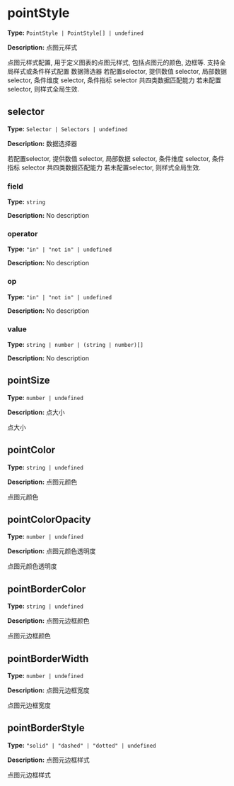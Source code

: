 # pointStyle

**Type:** `PointStyle | PointStyle[] | undefined`

**Description:**
点图元样式
  
  点图元样式配置, 用于定义图表的点图元样式, 包括点图元的颜色, 边框等.
  支持全局样式或条件样式配置
  数据筛选器
  若配置selector, 提供数值 selector, 局部数据 selector, 条件维度 selector, 条件指标 selector 共四类数据匹配能力
  若未配置selector, 则样式全局生效.


## selector

**Type:** `Selector | Selectors | undefined`

**Description:**
数据选择器
  
  若配置selector, 提供数值 selector, 局部数据 selector, 条件维度 selector, 条件指标 selector 共四类数据匹配能力
  若未配置selector, 则样式全局生效.


### field

**Type:** `string`

**Description:**
No description

### operator

**Type:** `"in" | "not in" | undefined`

**Description:**
No description

### op

**Type:** `"in" | "not in" | undefined`

**Description:**
No description

### value

**Type:** `string | number | (string | number)[]`

**Description:**
No description

## pointSize

**Type:** `number | undefined`

**Description:**
点大小
  
  点大小

## pointColor

**Type:** `string | undefined`

**Description:**
点图元颜色
  
  点图元颜色

## pointColorOpacity

**Type:** `number | undefined`

**Description:**
点图元颜色透明度
  
  点图元颜色透明度

## pointBorderColor

**Type:** `string | undefined`

**Description:**
点图元边框颜色
  
  点图元边框颜色

## pointBorderWidth

**Type:** `number | undefined`

**Description:**
点图元边框宽度
  
  点图元边框宽度

## pointBorderStyle

**Type:** `"solid" | "dashed" | "dotted" | undefined`

**Description:**
点图元边框样式
  
  点图元边框样式

